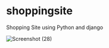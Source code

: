 # shoppingsite
Shopping Site using Python and django


![Screenshot (28)](https://github.com/user-attachments/assets/87e9e77c-671a-47b5-b970-6cc8d1b7ff87)
